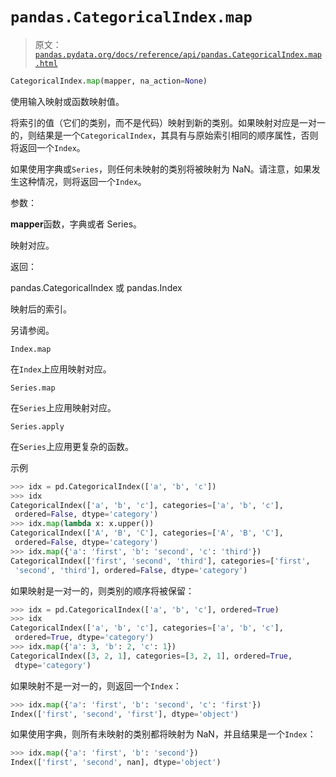 # `pandas.CategoricalIndex.map`

> 原文：[`pandas.pydata.org/docs/reference/api/pandas.CategoricalIndex.map.html`](https://pandas.pydata.org/docs/reference/api/pandas.CategoricalIndex.map.html)

```py
CategoricalIndex.map(mapper, na_action=None)
```

使用输入映射或函数映射值。

将索引的值（它们的类别，而不是代码）映射到新的类别。如果映射对应是一对一的，则结果是一个`CategoricalIndex`，其具有与原始索引相同的顺序属性，否则将返回一个`Index`。

如果使用字典或`Series`，则任何未映射的类别将被映射为 NaN。请注意，如果发生这种情况，则将返回一个`Index`。

参数：

**mapper**函数，字典或者 Series。

映射对应。

返回：

pandas.CategoricalIndex 或 pandas.Index

映射后的索引。

另请参阅。

`Index.map`

在`Index`上应用映射对应。

`Series.map`

在`Series`上应用映射对应。

`Series.apply`

在`Series`上应用更复杂的函数。

示例

```py
>>> idx = pd.CategoricalIndex(['a', 'b', 'c'])
>>> idx
CategoricalIndex(['a', 'b', 'c'], categories=['a', 'b', 'c'],
 ordered=False, dtype='category')
>>> idx.map(lambda x: x.upper())
CategoricalIndex(['A', 'B', 'C'], categories=['A', 'B', 'C'],
 ordered=False, dtype='category')
>>> idx.map({'a': 'first', 'b': 'second', 'c': 'third'})
CategoricalIndex(['first', 'second', 'third'], categories=['first',
 'second', 'third'], ordered=False, dtype='category') 
```

如果映射是一对一的，则类别的顺序将被保留：

```py
>>> idx = pd.CategoricalIndex(['a', 'b', 'c'], ordered=True)
>>> idx
CategoricalIndex(['a', 'b', 'c'], categories=['a', 'b', 'c'],
 ordered=True, dtype='category')
>>> idx.map({'a': 3, 'b': 2, 'c': 1})
CategoricalIndex([3, 2, 1], categories=[3, 2, 1], ordered=True,
 dtype='category') 
```

如果映射不是一对一的，则返回一个`Index`：

```py
>>> idx.map({'a': 'first', 'b': 'second', 'c': 'first'})
Index(['first', 'second', 'first'], dtype='object') 
```

如果使用字典，则所有未映射的类别都将映射为 NaN，并且结果是一个`Index`：

```py
>>> idx.map({'a': 'first', 'b': 'second'})
Index(['first', 'second', nan], dtype='object') 
```
